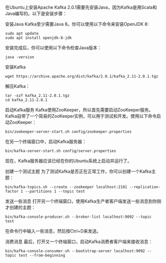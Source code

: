 在Ubuntu上安装Apache Kafka 2.0.1需要先安装Java，因为Kafka是用Scala和Java编写的。以下是安装步骤：

安装Java
Kafka至少需要Java 8。你可以使用以下命令来安装OpenJDK 8:

```shell
sudo apt update
sudo apt install openjdk-8-jdk

```

安装完成后，你可以使用以下命令检查Java版本：
```shell
java -version
```
安装Kafka

```shell
wget https://archive.apache.org/dist/kafka/2.0.1/kafka_2.11-2.0.1.tgz
```
解压Kafka：
```shell
tar -xzf kafka_2.11-2.0.1.tgz
cd kafka_2.11-2.0.1
```

启动Kafka服务
Kafka使用ZooKeeper，所以首先需要启动ZooKeeper服务。Kafka自带了一个简易的ZooKeeper实例，可以用于测试和开发。使用以下命令启动ZooKeeper：
```shell
bin/zookeeper-server-start.sh config/zookeeper.properties
```

在另一个终端窗口中，启动Kafka服务器：
```shell
bin/kafka-server-start.sh config/server.properties
```
现在，Kafka服务器应该已经在你的Ubuntu系统上启动并运行了。

创建一个测试主题
为了测试Kafka是否正在正常工作，你可以创建一个Kafka主题：
```shell
bin/kafka-topics.sh --create --zookeeper localhost:2181 --replication-factor 1 --partitions 1 --topic test
```
发送一些消息
打开另一个终端窗口，使用Kafka生产者客户端发送一些消息到你刚才创建的主题：
```shell
bin/kafka-console-producer.sh --broker-list localhost:9092 --topic test
```

在命令行中输入一些消息，然后按Ctrl+D来发送。

消费消息
最后，打开又一个终端窗口，启动Kafka消费者客户端来接收消息：
```shell
bin/kafka-console-consumer.sh --bootstrap-server localhost:9092 --topic test --from-beginning
```